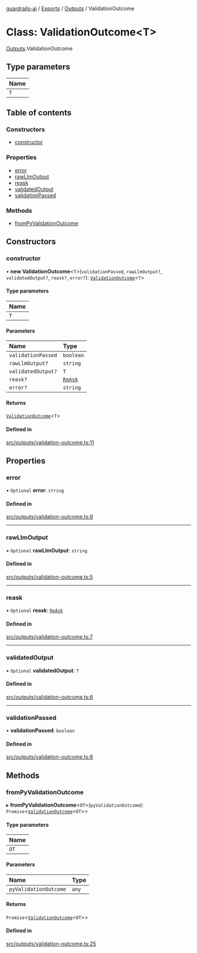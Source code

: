 [guardrails-ai](../README.md) / [Exports](../modules.md) / [Outputs](../modules/Outputs.md) / ValidationOutcome

# Class: ValidationOutcome\<T\>

[Outputs](../modules/Outputs.md).ValidationOutcome

## Type parameters

| Name |
| :------ |
| `T` |

## Table of contents

### Constructors

- [constructor](Outputs.ValidationOutcome.md#constructor)

### Properties

- [error](Outputs.ValidationOutcome.md#error)
- [rawLlmOutput](Outputs.ValidationOutcome.md#rawllmoutput)
- [reask](Outputs.ValidationOutcome.md#reask)
- [validatedOutput](Outputs.ValidationOutcome.md#validatedoutput)
- [validationPassed](Outputs.ValidationOutcome.md#validationpassed)

### Methods

- [fromPyValidationOutcome](Outputs.ValidationOutcome.md#frompyvalidationoutcome)

## Constructors

### constructor

• **new ValidationOutcome**\<`T`\>(`validationPassed`, `rawLlmOutput?`, `validatedOutput?`, `reask?`, `error?`): [`ValidationOutcome`](Outputs.ValidationOutcome.md)\<`T`\>

#### Type parameters

| Name |
| :------ |
| `T` |

#### Parameters

| Name | Type |
| :------ | :------ |
| `validationPassed` | `boolean` |
| `rawLlmOutput?` | `string` |
| `validatedOutput?` | `T` |
| `reask?` | [`ReAsk`](Outputs.ReAsk.md) |
| `error?` | `string` |

#### Returns

[`ValidationOutcome`](Outputs.ValidationOutcome.md)\<`T`\>

#### Defined in

[src/outputs/validation-outcome.ts:11](https://github.com/guardrails-ai/guardrails-js/blob/32d5cab/src/outputs/validation-outcome.ts#L11)

## Properties

### error

• `Optional` **error**: `string`

#### Defined in

[src/outputs/validation-outcome.ts:9](https://github.com/guardrails-ai/guardrails-js/blob/32d5cab/src/outputs/validation-outcome.ts#L9)

___

### rawLlmOutput

• `Optional` **rawLlmOutput**: `string`

#### Defined in

[src/outputs/validation-outcome.ts:5](https://github.com/guardrails-ai/guardrails-js/blob/32d5cab/src/outputs/validation-outcome.ts#L5)

___

### reask

• `Optional` **reask**: [`ReAsk`](Outputs.ReAsk.md)

#### Defined in

[src/outputs/validation-outcome.ts:7](https://github.com/guardrails-ai/guardrails-js/blob/32d5cab/src/outputs/validation-outcome.ts#L7)

___

### validatedOutput

• `Optional` **validatedOutput**: `T`

#### Defined in

[src/outputs/validation-outcome.ts:6](https://github.com/guardrails-ai/guardrails-js/blob/32d5cab/src/outputs/validation-outcome.ts#L6)

___

### validationPassed

• **validationPassed**: `boolean`

#### Defined in

[src/outputs/validation-outcome.ts:8](https://github.com/guardrails-ai/guardrails-js/blob/32d5cab/src/outputs/validation-outcome.ts#L8)

## Methods

### fromPyValidationOutcome

▸ **fromPyValidationOutcome**\<`OT`\>(`pyValidationOutcome`): `Promise`\<[`ValidationOutcome`](Outputs.ValidationOutcome.md)\<`OT`\>\>

#### Type parameters

| Name |
| :------ |
| `OT` |

#### Parameters

| Name | Type |
| :------ | :------ |
| `pyValidationOutcome` | `any` |

#### Returns

`Promise`\<[`ValidationOutcome`](Outputs.ValidationOutcome.md)\<`OT`\>\>

#### Defined in

[src/outputs/validation-outcome.ts:25](https://github.com/guardrails-ai/guardrails-js/blob/32d5cab/src/outputs/validation-outcome.ts#L25)
